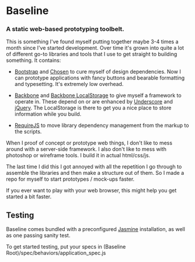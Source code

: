 # Baseline

### A static web-based prototyping toolbelt.

This is something I've found myself putting together maybe 3-4 times a month since I've started development.  Over time it's grown into quite a lot of different go-to libraries and tools that I use to get straight to building something.  It contains:

  * [Bootstrap](http://twitter.github.com/bootstrap/) and [Chosen](http://harvesthq.github.com/chosen/) to cure myself of design dependencies.  Now I can prototype applications with fancy buttons and bearable formatting and typesetting.  It's extremely low overhead.

  * [Backbone](http://documentcloud.github.com/backbone/) and [Backbone LocalStorage](http://documentcloud.github.com/backbone/docs/backbone-localstorage.html) to give myself a framework to operate in.  These depend on or are enhanced by [Underscore](http://underscorejs.org) and [jQuery](http://jquery.com).  The LocalStorage is there to get you a nice place to store information while you build.

  * [RequireJS](http://requirejs.org/) to move library dependency management from the markup to the scripts.

When I proof of concept or prototype web things, I don't like to mess around with a server-side framework.  I also don't like to mess with photoshop or wireframe tools.  I build it in actual html/css/js.

The last time I did this I got annoyed with all the repetition I go through to assemble the libraries and then make a structure out of them.  So I made a repo for myself to start prototypes / mock-ups faster.

If you ever want to play with your web browser, this might help you get started a bit faster.

## Testing

Baseline comes bundled with a preconfigured [Jasmine](http://pivotal.github.com/jasmine/) installation, as well as one passing sanity test.

To get started testing, put your specs in (Baseline Root)/spec/behaviors/application_spec.js